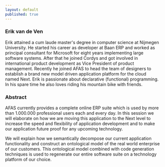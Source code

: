 ```yaml
---
layout: default
published: true
---
```


### Erik van de Ven

Erik attained a cum laude master's degree in computer science at Nijmegen University. He started his career as developer at Baan ERP and worked as principal consultant for Microsoft for eight years implementing large software systems. After that he joined Cordys and got involved in international product development as Vice President of product management. Recently he joined AFAS to head the team of designers to establish a brand new model driven application platform for the cloud named Next. Erik is passionate about declarative (functional) programming. In his spare time he also loves riding his mountain bike with friends.

### Abstract

AFAS currently provides a complete online ERP suite which is used by more than 1.000.000 professional users each and every day. 
In this session we will elaborate on how we are moving this
application to the Next level to increase the speed and flexibility of application
development and to make our application future proof for any upcoming
technology. 

We will explain how we semantically decompose our current application functionality and construct an ontological model of the real world enterprise of our customers. This ontological model combined with code generation techniques is used to regenerate our entire software suite on a technology platform of our choice.


